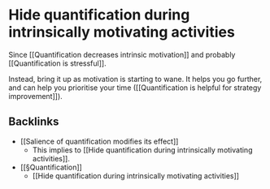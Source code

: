 # Hide quantification during intrinsically motivating activities
Since [[Quantification decreases intrinsic motivation]] and probably [[Quantification is stressful]]. 

Instead, bring it up as motivation is starting to wane. It helps you go further, and can help you prioritise your time ([[Quantification is helpful for strategy improvement]]).

## Backlinks
* [[Salience of quantification modifies its effect]]
	* This implies to [[Hide quantification during intrinsically motivating activities]].
* [[§Quantification]]
	* [[Hide quantification during intrinsically motivating activities]]

<!-- #p1 -->

<!-- {BearID:E3FD217D-7855-4935-BA34-D3244C9D5B4B-5010-000009CDDC5B489B} -->

